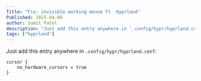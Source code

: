 ```yaml
---
Title: "Fix: invisible working mouse Ft. Hyprland"
Published: 2025-04-06
author: Sumit Patel
description: "Just add this entry anywhere in `.config/hypr/hyprland.conf`:"
tags: ["hyprland"]
---
```


Just add this entry anywhere in `.config/hypr/hyprland.conf`:

```
cursor {
    no_hardware_cursors = true
}
```